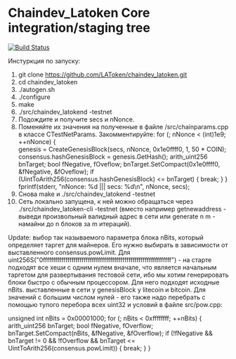 Chaindev_Latoken Core integration/staging tree
=====================================

[![Build Status](https://travis-ci.org/LAToken/chaindev_latoken.svg?branch=master)](https://travis-ci.org/LAToken/chaindev_latoken)


Инстуркция по запуску:

1. git clone https://github.com/LAToken/chaindev_latoken.git
2. cd chaindev_latoken
3. ./autogen.sh
4. ./configure
5. make
6. ./src/chaindev_latokend -testnet
7. Подождите и получите secs и nNonce.
8. Поменяйте их значения на полученные в файле /src/chainparams.cpp в классе CTestNetParams. Закомментируйте: 
        for (; nNonce < (int)1e9; ++nNonce) {       
            genesis = CreateGenesisBlock(secs, nNonce, 0x1e0ffff0, 1, 50 * COIN);
            consensus.hashGenesisBlock = genesis.GetHash();
            arith_uint256 bnTarget;
            bool fNegative, fOveflow;
            bnTarget.SetCompact(0x1e0ffff0, &fNegative, &fOveflow);
            if (UintToArith256(consensus.hashGenesisBlock) <= bnTarget) {
                break;
            }
        }
        fprintf(stderr, "nNonce: %d ||| secs: %d\n", nNonce, secs);
9. Снова make и ./src/chaindev_latokend -testnet
10. Сеть локально запущена, к ней можно обращаться через ./src/chaindev_latoken-cli -testnet <commmand> (вместо <command> например getnewaddress - выведи произвольный валидный адрес в сети или generate n m - намайни до n блоков за m итераций).

Update: выбор так называемого параметра блока nBits, который определяет таргет для майнеров. Его нужно выбирать в зависимости от выставленного consensus.powLimit. Для uint256S("0fffffffffffffffffffffffffffffffffffffffffffffffffffffffffffffff") - на старте подходят все хеши с одним нулем вначале, что является начальным таргетом для развертывания тестовой сети, ибо мы хотим генерировать блоки быстро с обычным процессором. Для него подходят исходные nBits. выставленные в сети у genesisBlock у litecoin и bitcoin. Для значений с большим числом нулей - его также надо перебрать с помощью тупого перебора всех uint32 и условий в файле src/pow.cpp:

unsigned int nBits = 0x00001000;
for (; nBits < 0xffffffff; ++nBits) {
    arith_uint256 bnTarget;
    bool fNegative, fOverflow;
    bnTarget.SetCompact(nBits, &fNegative, &fOverflow);
    if (!fNegative && bnTarget != 0 && !fOverflow && bnTarget <= UintToArith256(consensus.powLimit)) {
        break;
    }
}
        
   

